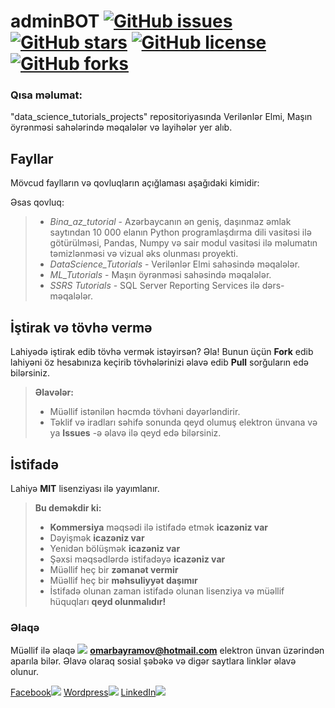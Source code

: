 # adminBOT [![GitHub issues](https://img.shields.io/github/issues/limpapud/data_science_tutorials_projects.svg)](https://github.com/limpapud/data_science_tutorials_projects/issues) [![GitHub stars](https://img.shields.io/github/stars/limpapud/data_science_tutorials_projects.svg)](https://github.com/limpapud/data_science_tutorials_projects/stargazers) [![GitHub license](https://img.shields.io/github/license/limpapud/data_science_tutorials_projects.svg)](https://github.com/limpapud/data_science_tutorials_projects/blob/master/LICENSE) [![GitHub forks](https://img.shields.io/github/forks/limpapud/data_science_tutorials_projects.svg)](https://github.com/limpapud/data_science_tutorials_projects/network)

### Qısa məlumat:

"data_science_tutorials_projects" repositoriyasında Verilənlər Elmi, Maşın öyrənməsi sahələrində məqalələr və layihələr yer alıb.


Fayllar
-------------------
Mövcud faylların və qovluqların açığlaması aşağıdaki kimidir:

Əsas qovluq:

> - *Bina_az_tutorial* - Azərbaycanın ən geniş, daşınmaz əmlak saytından 10 000 elanın Python programlaşdırma dili vasitəsi ilə götürülməsi, Pandas, Numpy və sair modul vasitəsi ilə məlumatın təmizlənməsi və vizual əks olunması proyekti.
> - *DataScience_Tutorials* - Verilənlər Elmi sahəsində məqalələr.
> - *ML_Tutorials* - Maşın öyrənməsi sahəsində məqalələr.
> - *SSRS Tutorials* -  SQL Server Reporting Services ilə dərs-məqalələr.

İştirak və tövhə vermə
----------------------
Lahiyədə iştirak edib tövhə vermək istəyirsən? Əla! Bunun üçün **Fork** edib lahiyəni öz hesabınıza keçirib tövhələrinizi əlavə edib **Pull** sorğuların edə bilərsiniz.

> **Əlavələr:**
> - Müəllif  istənilən həcmdə tövhəni dəyərləndirir.
> - Təklif və iradları səhifə sonunda qeyd olumuş elektron ünvana və ya **Issues** -ə əlavə ilə qeyd edə bilərsiniz.


İstifadə
-------------
Lahiyə **MIT** lisenziyası ilə yayımlanır.
> **Bu deməkdir ki:**
> - **Kommersiya** məqsədi ilə istifadə etmək **icazəniz var**
> - Dəyişmək **icazəniz var**
> - Yenidən bölüşmək **icazəniz var**
> - Şəxsi məqsədlərdə istifadəyə **icazəniz var**
> - Müəllif heç bir **zəmanət vermir**
> - Müəllif heç bir **məhsuliyyət daşımır**
> - İstifadə olunan zaman istifadə olunan lisenziya və müəllif hüquqları **qeyd olunmalıdır!**


### Əlaqə

Müəllif ilə əlaqə [![](https://www.shareicon.net/data/16x16/2015/11/02/665918_email_512x512.png)](mailto:omarbayramov@hotmail.com) **omarbayramov@hotmail.com** elektron ünvan üzərindən aparıla bilər.
Əlavə olaraq sosial şəbəkə və digər saytlara linklər əlavə olunur.

[Facebook![](https://www.shareicon.net/data/32x32/2016/06/20/606800_facebook_48x48.png)](https://www.facebook.com/Omar.X.Bayramov)
[Wordpress![](https://www.shareicon.net/data/32x32/2016/07/14/606997_wordpress_64x64.png)](https://omarbayramov.wordpress.com/) [LinkedIn![](https://www.shareicon.net/data/32x32/2016/06/20/606446_linkedin_48x48.png)](https://www.linkedin.com/in/omarbayramov/)
